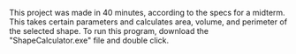 This project was made in 40 minutes, according to the specs for a midterm.
This takes certain parameters and calculates area, volume, and perimeter of the selected shape.
To run this program, download the "ShapeCalculator.exe" file and double click.
